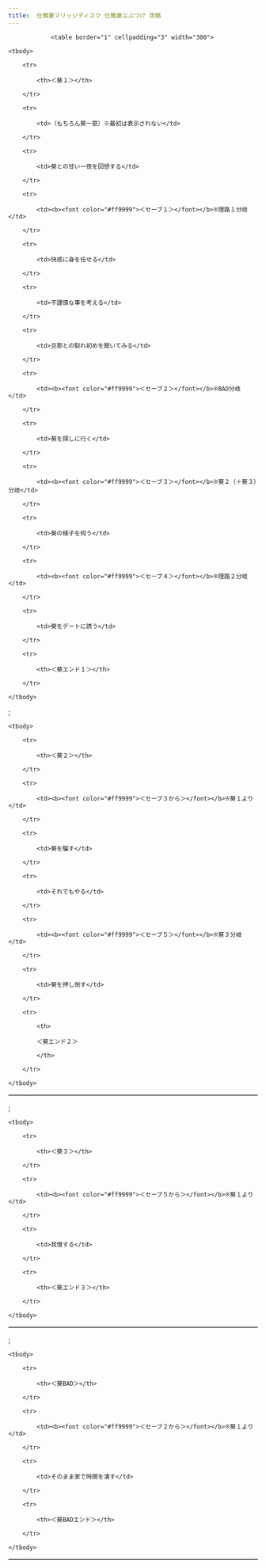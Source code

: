 ```yaml
---
title:  仕舞妻マリッジディスク 仕舞妻ぶぶづけ 攻略
---
```


                <table border="1" cellpadding="3" width="300">

	<tbody>

		<tr>

			<th>＜葵１＞</th>

		</tr>

		<tr>

			<td>（もちろん葵一筋）※最初は表示されない</td>

		</tr>

		<tr>

			<td>葵との甘い一夜を回想する</td>

		</tr>

		<tr>

			<td><b><font color="#ff9999">＜セーブ１＞</font></b>※理路１分岐</td>

		</tr>

		<tr>

			<td>快感に身を任せる</td>

		</tr>

		<tr>

			<td>不謹慎な事を考える</td>

		</tr>

		<tr>

			<td>旦那との馴れ初めを聞いてみる</td>

		</tr>

		<tr>

			<td><b><font color="#ff9999">＜セーブ２＞</font></b>※BAD分岐</td>

		</tr>

		<tr>

			<td>葵を探しに行く</td>

		</tr>

		<tr>

			<td><b><font color="#ff9999">＜セーブ３＞</font></b>※葵２（＋葵３）分岐</td>

		</tr>

		<tr>

			<td>葵の様子を伺う</td>

		</tr>

		<tr>

			<td><b><font color="#ff9999">＜セーブ４＞</font></b>※理路２分岐</td>

		</tr>

		<tr>

			<td>葵をデートに誘う</td>

		</tr>

		<tr>

			<th>＜葵エンド１＞</th>

		</tr>

	</tbody>

</table>



 ;



<table border="1" cellpadding="3" width="300">

	<tbody>

		<tr>

			<th>＜葵２＞</th>

		</tr>

		<tr>

			<td><b><font color="#ff9999">＜セーブ３から＞</font></b>※葵１より</td>

		</tr>

		<tr>

			<td>葵を騙す</td>

		</tr>

		<tr>

			<td>それでもやる</td>

		</tr>

		<tr>

			<td><b><font color="#ff9999">＜セーブ５＞</font></b>※葵３分岐</td>

		</tr>

		<tr>

			<td>葵を押し倒す</td>

		</tr>

		<tr>

			<th>

			＜葵エンド２＞

			</th>

		</tr>

	</tbody>

</table>



 ;



<table border="1" cellpadding="3" width="300">

	<tbody>

		<tr>

			<th>＜葵３＞</th>

		</tr>

		<tr>

			<td><b><font color="#ff9999">＜セーブ５から＞</font></b>※葵１より</td>

		</tr>

		<tr>

			<td>我慢する</td>

		</tr>

		<tr>

			<th>＜葵エンド３＞</th>

		</tr>

	</tbody>

</table>



 ;



<table border="1" cellpadding="3" width="300">

	<tbody>

		<tr>

			<th>＜葵BAD＞</th>

		</tr>

		<tr>

			<td><b><font color="#ff9999">＜セーブ２から＞</font></b>※葵１より</td>

		</tr>

		<tr>

			<td>そのまま家で時間を潰す</td>

		</tr>

		<tr>

			<th>＜葵BADエンド＞</th>

		</tr>

	</tbody>

</table>




              
